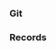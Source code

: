 ### Git

[github]: http://github.com


### Records

[records]: http://trac.sharedrecords.org/wiki/HttpApi 